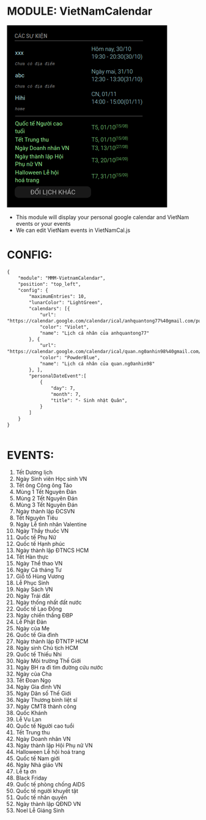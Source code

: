 # MODULE: VietNamCalendar
![image](MMM-VietnamCalendar.png)

- This module will display your personal google calendar and VietNam events or your events
- We can edit VietNam events in VietNamCal.js

# CONFIG:
```
{
    "module": "MMM-VietnamCalendar",
    "position": "top_left",
    "config": {
        "maximumEntries": 10,
        "lunarColor": "LightGreen",
        "calendars": [{
            "url": "https://calendar.google.com/calendar/ical/anhquantong77%40gmail.com/public/basic.ics",
            "color": "Violet",
            "name": "Lịch cá nhân của anhquantong77"
        }, {
            "url": "https://calendar.google.com/calendar/ical/quan.ng0anhin98%40gmail.com/public/basic.ics",
            "color": "PowderBlue",
            "name": "Lịch cá nhân của quan.ng0anhin98"
        }, ],
        "personalDateEvent":[
            {
                "day": 7,
                "month": 7,
                "title": "- Sinh nhật Quân",
            }
        ]
    }
}
        
```
# EVENTS:
1. Tết Dương lịch
2. Ngày Sinh viên Học sinh VN
3. Tết ông Công ông Táo
4. Mùng 1 Tết Nguyên Đán
5. Mùng 2 Tết Nguyên Đán
6. Mùng 3 Tết Nguyên Đán
7. Ngày thành lập ĐCSVN
8. Tết Nguyên Tiêu
9. Ngày Lễ tình nhân Valentine
10. Ngày Thầy thuốc VN
11. Quốc tế Phụ Nữ
12. Quốc tế Hạnh phúc
13. Ngày thành lập ĐTNCS HCM
14. Tết Hàn thực
15. Ngày Thể thao VN
16. Ngày Cá tháng Tư
17. Giỗ tổ Hùng Vương
18. Lễ Phục Sinh
19. Ngày Sách VN
20. Ngày Trái đất
21. Ngày thống nhất đất nước
22. Quốc tế Lao Động
23. Ngày chiến thắng ĐBP
24. Lễ Phật Đản
25. Ngày của Mẹ
26. Quốc tế Gia đình
27. Ngày thành lập ĐTNTP HCM
28. Ngày sinh Chủ tịch HCM
29. Quốc tế Thiếu Nhi
30. Ngày Môi trường Thế Giới
31. Ngày BH ra đi tìm đường cứu nước
32. Ngày của Cha
33. Tết Đoan Ngọ
34. Ngày Gia đình VN
35. Ngày Dân số Thế Giới
36. Ngày Thương binh liệt sĩ
37. Ngày CMT8 thành công
38. Quốc Khánh
39. Lễ Vu Lan
40. Quốc tế Người cao tuổi
41. Tết Trung thu
42. Ngày Doanh nhân VN
43. Ngày thành lập Hội Phụ nữ VN
44. Halloween Lễ hội hoá trang
45. Quốc tế Nam giới
46. Ngày Nhà giáo VN
47. Lễ tạ ơn
48. Black Friday
49. Quốc tế phòng chống AIDS
50. Quốc tế người khuyết tật
51. Quốc tế nhân quyền
52. Ngày thành lập QĐND VN
53. Noel Lễ Giáng Sinh


